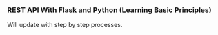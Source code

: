 ### REST API With Flask and Python (Learning Basic Principles)

Will update with step by step processes.